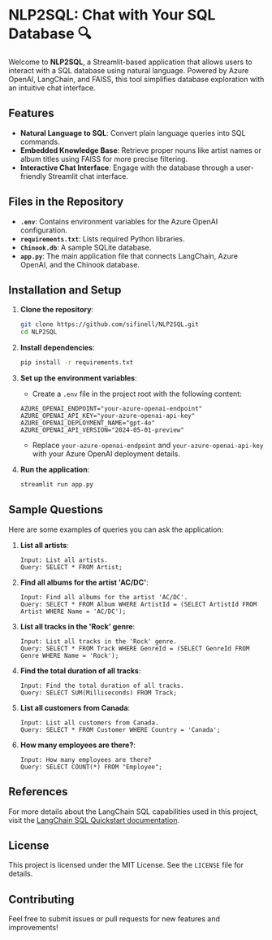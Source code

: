 # NLP2SQL: Chat with Your SQL Database 🔍

Welcome to **NLP2SQL**, a Streamlit-based application that allows users to interact with a SQL database using natural language. Powered by Azure OpenAI, LangChain, and FAISS, this tool simplifies database exploration with an intuitive chat interface.

## Features

- **Natural Language to SQL**: Convert plain language queries into SQL commands.
- **Embedded Knowledge Base**: Retrieve proper nouns like artist names or album titles using FAISS for more precise filtering.
- **Interactive Chat Interface**: Engage with the database through a user-friendly Streamlit chat interface.

## Files in the Repository

- **`.env`**: Contains environment variables for the Azure OpenAI configuration.
- **`requirements.txt`**: Lists required Python libraries.
- **`Chinook.db`**: A sample SQLite database.
- **`app.py`**: The main application file that connects LangChain, Azure OpenAI, and the Chinook database.

## Installation and Setup

1. **Clone the repository**:

    ```bash
    git clone https://github.com/sifinell/NLP2SQL.git
    cd NLP2SQL
    ```

2. **Install dependencies**:

    ```bash
    pip install -r requirements.txt
    ```

3. **Set up the environment variables**:
   - Create a `.env` file in the project root with the following content:

    ```plaintext
    AZURE_OPENAI_ENDPOINT="your-azure-openai-endpoint"
    AZURE_OPENAI_API_KEY="your-azure-openai-api-key"
    AZURE_OPENAI_DEPLOYMENT_NAME="gpt-4o"
    AZURE_OPENAI_API_VERSION="2024-05-01-preview"
    ```

   - Replace `your-azure-openai-endpoint` and `your-azure-openai-api-key` with your Azure OpenAI deployment details.

4. **Run the application**:

    ```bash
    streamlit run app.py
    ```

## Sample Questions

Here are some examples of queries you can ask the application:

1. **List all artists**:

    ```plaintext
    Input: List all artists.
    Query: SELECT * FROM Artist;
    ```

2. **Find all albums for the artist 'AC/DC'**:

    ```plaintext
    Input: Find all albums for the artist 'AC/DC'.
    Query: SELECT * FROM Album WHERE ArtistId = (SELECT ArtistId FROM Artist WHERE Name = 'AC/DC');
    ```

3. **List all tracks in the 'Rock' genre**:

    ```plaintext
    Input: List all tracks in the 'Rock' genre.
    Query: SELECT * FROM Track WHERE GenreId = (SELECT GenreId FROM Genre WHERE Name = 'Rock');
    ```

4. **Find the total duration of all tracks**:

    ```plaintext
    Input: Find the total duration of all tracks.
    Query: SELECT SUM(Milliseconds) FROM Track;
    ```

5. **List all customers from Canada**:

    ```plaintext
    Input: List all customers from Canada.
    Query: SELECT * FROM Customer WHERE Country = 'Canada';
    ```

6. **How many employees are there?**:

    ```plaintext
    Input: How many employees are there?
    Query: SELECT COUNT(*) FROM "Employee";
    ```

## References

For more details about the LangChain SQL capabilities used in this project, visit the [LangChain SQL Quickstart documentation](https://python.langchain.com/docs/tutorials/sql_qa/).

## License

This project is licensed under the MIT License. See the `LICENSE` file for details.

## Contributing

Feel free to submit issues or pull requests for new features and improvements!
